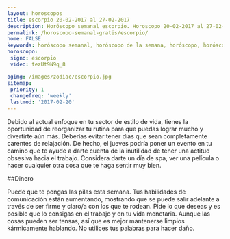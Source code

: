 ```yaml
---
layout: horoscopos
title: escorpio 20-02-2017 al 27-02-2017 
description: Horóscopo semanal escorpio. Horoscopo 20-02-2017 al 27-02-2017. Horoscopos univision gratis
permalink: /horoscopo-semanal-gratis/escorpio/
home: FALSE
keywords: horóscopo semanal, horóscopo de la semana, horóscopo, horóscopo gratis,horóscopos, horóscopo esperanza gracia, horoscopos escorpio la semana, horóscopos gratis, Tarot, Astrologia, Zodíaco, escorpio, horoscopo gratis
horoscopo:
 signo: escorpio
 video: tezUt9N9q_8

ogimg: /images/zodiac/escorpio.jpg
sitemap:
 priority: 1
 changefreq: 'weekly'
 lastmod: '2017-02-20'
---
```



Debido al actual enfoque en tu sector de estilo de vida, tienes la oportunidad de reorganizar tu rutina para que puedas lograr mucho y divertirte aún más. Deberías evitar tener días que sean completamente carentes de relajación. De hecho, el jueves podría poner un evento en tu camino que te ayude a darte cuenta de la inutilidad de tener una actitud obsesiva hacia el trabajo. Considera darte un día de spa, ver una película o hacer cualquier otra cosa que te haga sentir muy bien.

##Dinero

Puede que te pongas las pilas esta semana. Tus habilidades de comunicación están aumentando, mostrando que se puede salir adelante a través de ser firme y claro/a con los que te rodean. Pide lo que deseas y es posible que lo consigas en el trabajo y en tu vida monetaria. Aunque las cosas pueden ser tensas, así que es mejor mantenerse limpios kármicamente hablando. No utilices tus palabras para hacer daño.